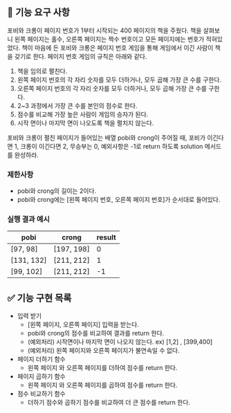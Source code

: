 ## 🚀 기능 요구 사항

포비와 크롱이 페이지 번호가 1부터 시작되는 400 페이지의 책을 주웠다. 책을 살펴보니 왼쪽 페이지는 홀수, 오른쪽 페이지는 짝수 번호이고 모든 페이지에는 번호가 적혀있었다. 책이 마음에 든 포비와 크롱은 페이지 번호 게임을 통해 게임에서 이긴 사람이 책을 갖기로 한다. 페이지 번호 게임의 규칙은 아래와 같다.

1. 책을 임의로 펼친다.
2. 왼쪽 페이지 번호의 각 자리 숫자를 모두 더하거나, 모두 곱해 가장 큰 수를 구한다.
3. 오른쪽 페이지 번호의 각 자리 숫자를 모두 더하거나, 모두 곱해 가장 큰 수를 구한다.
4. 2~3 과정에서 가장 큰 수를 본인의 점수로 한다.
5. 점수를 비교해 가장 높은 사람이 게임의 승자가 된다.
6. 시작 면이나 마지막 면이 나오도록 책을 펼치지 않는다.

포비와 크롱이 펼친 페이지가 들어있는 배열 pobi와 crong이 주어질 때, 포비가 이긴다면 1, 크롱이 이긴다면 2, 무승부는 0, 예외사항은 -1로 return 하도록 solution 메서드를 완성하라.

### 제한사항

- pobi와 crong의 길이는 2이다.
- pobi와 crong에는 [왼쪽 페이지 번호, 오른쪽 페이지 번호]가 순서대로 들어있다.

### 실행 결과 예시

| pobi       | crong      | result |
| ---------- | ---------- | ------ |
| [97, 98]   | [197, 198] | 0      |
| [131, 132] | [211, 212] | 1      |
| [99, 102]  | [211, 212] | -1     |

## ✅ 기능 구현 목록

- 입력 받기
  - [왼쪽 페이지, 오른쪽 페이지] 입력을 받는다.
  - pobi와 crong의 점수를 비교하여 결과를 return 한다.
  - (예외처리) 시작면이나 마지막 면이 나오지 않는다. ex) [1,2] , [399,400]
  - (예외처리) 왼쪽 페이지와 오른쪽 페이지가 불연속일 수 없다.
- 페이지 더하기 함수
  - 왼쪽 페이지 와 오른쪽 페이지를 더하여 점수를 return 한다.
- 페이지 곱하기 함수
  - 왼쪽 페이지 와 오른쪽 페이지를 곱하여 점수를 return 한다.
- 점수 비교하기 함수
  - 더하기 점수와 곱하기 점수를 비교하여 더 큰 점수를 return 한다.
